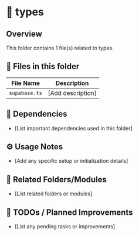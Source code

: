 # 📂 types

## Overview
This folder contains 1 file(s) related to types.

## 📄 Files in this folder

| File Name | Description |
|-----------|-------------|
| `supabase.ts` | [Add description] |

## 🔗 Dependencies
- [List important dependencies used in this folder]

## ⚙️ Usage Notes
- [Add any specific setup or initialization details]

## 🔄 Related Folders/Modules
- [List related folders or modules]

## 🚧 TODOs / Planned Improvements
- [List any pending tasks or improvements]
